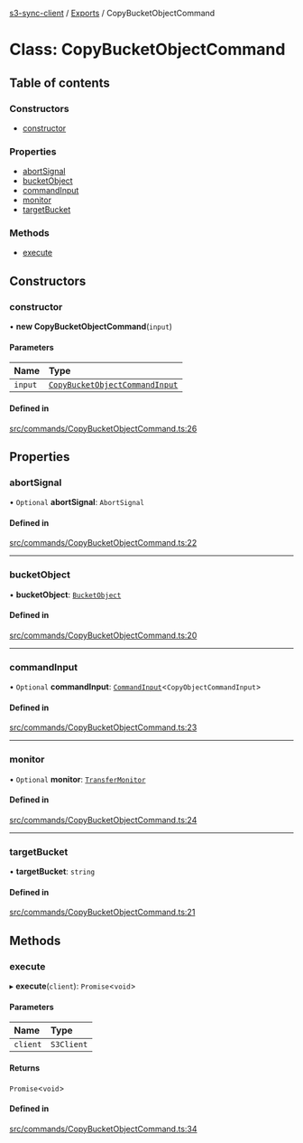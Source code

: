[s3-sync-client](../README.md) / [Exports](../modules.md) / CopyBucketObjectCommand

# Class: CopyBucketObjectCommand

## Table of contents

### Constructors

- [constructor](CopyBucketObjectCommand.md#constructor)

### Properties

- [abortSignal](CopyBucketObjectCommand.md#abortsignal)
- [bucketObject](CopyBucketObjectCommand.md#bucketobject)
- [commandInput](CopyBucketObjectCommand.md#commandinput)
- [monitor](CopyBucketObjectCommand.md#monitor)
- [targetBucket](CopyBucketObjectCommand.md#targetbucket)

### Methods

- [execute](CopyBucketObjectCommand.md#execute)

## Constructors

### constructor

• **new CopyBucketObjectCommand**(`input`)

#### Parameters

| Name | Type |
| :------ | :------ |
| `input` | [`CopyBucketObjectCommandInput`](../modules.md#copybucketobjectcommandinput) |

#### Defined in

[src/commands/CopyBucketObjectCommand.ts:26](https://github.com/jeanbmar/s3-sync-client/blob/7c529f6/src/commands/CopyBucketObjectCommand.ts#L26)

## Properties

### abortSignal

• `Optional` **abortSignal**: `AbortSignal`

#### Defined in

[src/commands/CopyBucketObjectCommand.ts:22](https://github.com/jeanbmar/s3-sync-client/blob/7c529f6/src/commands/CopyBucketObjectCommand.ts#L22)

___

### bucketObject

• **bucketObject**: [`BucketObject`](BucketObject.md)

#### Defined in

[src/commands/CopyBucketObjectCommand.ts:20](https://github.com/jeanbmar/s3-sync-client/blob/7c529f6/src/commands/CopyBucketObjectCommand.ts#L20)

___

### commandInput

• `Optional` **commandInput**: [`CommandInput`](../modules.md#commandinput)<`CopyObjectCommandInput`\>

#### Defined in

[src/commands/CopyBucketObjectCommand.ts:23](https://github.com/jeanbmar/s3-sync-client/blob/7c529f6/src/commands/CopyBucketObjectCommand.ts#L23)

___

### monitor

• `Optional` **monitor**: [`TransferMonitor`](TransferMonitor.md)

#### Defined in

[src/commands/CopyBucketObjectCommand.ts:24](https://github.com/jeanbmar/s3-sync-client/blob/7c529f6/src/commands/CopyBucketObjectCommand.ts#L24)

___

### targetBucket

• **targetBucket**: `string`

#### Defined in

[src/commands/CopyBucketObjectCommand.ts:21](https://github.com/jeanbmar/s3-sync-client/blob/7c529f6/src/commands/CopyBucketObjectCommand.ts#L21)

## Methods

### execute

▸ **execute**(`client`): `Promise`<`void`\>

#### Parameters

| Name | Type |
| :------ | :------ |
| `client` | `S3Client` |

#### Returns

`Promise`<`void`\>

#### Defined in

[src/commands/CopyBucketObjectCommand.ts:34](https://github.com/jeanbmar/s3-sync-client/blob/7c529f6/src/commands/CopyBucketObjectCommand.ts#L34)
